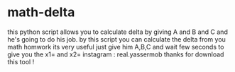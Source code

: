 # math-delta
this python script allows you to calculate delta by giving A and B and C and he's going to do his job.
by this script you can calculate the delta from you math homwork its very useful just give him A,B,C  and wait few seconds to give you the x1= and x2=
instagram : real.yassermob
thanks for download this tool !
